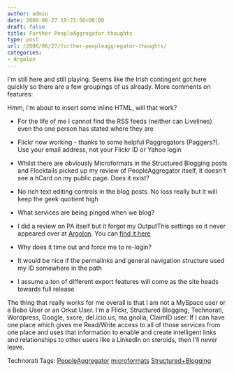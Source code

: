 ```yaml
---
author: admin
date: 2006-06-27 19:21:56+00:00
draft: false
title: Further PeopleAggregator thoughts
type: post
url: /2006/06/27/further-peopleaggregator-thoughts/
categories:
- Argolon
---
```


I'm still here and still playing. Seems like the Irish contingent got here quickly so there are a few groupings of us already. More comments on features:

Hmm, I'm about to insert some inline HTML, will that work? 




  * For the life of me I cannot find the RSS feeds (neither can Livelines) even tho one person has stated where they are
  * Flickr now working - thanks to some helpful Paggregators (Paggers?). Use your email address, not your Flickr ID or Yahoo login
  * Whilst there are obviously Microformats in the Structured Blogging posts and Flocktails picked up my review of PeopleAggregator itself, it doesn't see a hCard on my public page. Does it exist?
  * No rich text editing controls in the blog posts. No loss really but it will keep the geek quotient high
  * What services are being pinged when we blog?
  * I did a review on PA itself but it forgot my OutputThis settings so it never appeared over at [Argolon](http://argolon.com/). You can [find it here](http://www.peopleaggregator.net/content.php?cid=1232)

  * Why does it time out and force me to re-login?
  * It would be nice if the permalinks and general navigation structure used my ID somewhere in the path
  * I assume a ton of different export features will come as the site heads towards full release



The thing that really works for me overall is that I am not a MySpace user or a Bebo User or an Orkut User. I'm a Flickr, Structured Blogging, Technorati, Wordpress, Google, sxore, del.icio.us, ma.gnolia, ClaimID user. If I can have one place which gives me Read/Write access to all of those services from one place and uses that information to enable and create intelligent links and relationships to other users like a LinkedIn on steroids, then I'll never leave. 

Technorati Tags: [PeopleAggregator](http://technorati.com/tag/PeopleAggregator) [microformats](http://technorati.com/tag/microformats) [Structured+Blogging](http://technorati.com/tag/Structured+Blogging)
